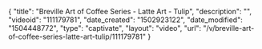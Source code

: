 {
    "title": "Breville Art of Coffee Series - Latte Art - Tulip",
    "description": "",
    "videoid": "111179781",
    "date_created": "1502923122",
    "date_modified": "1504448772",
    "type": "captivate",
    "layout": "video",
    "url": "\/v\/breville-art-of-coffee-series-latte-art-tulip\/111179781"
}